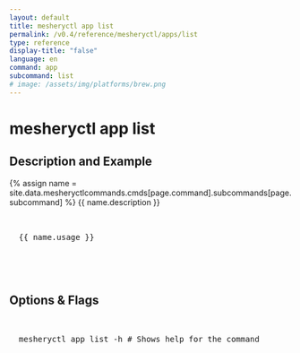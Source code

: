 ```yaml
---
layout: default
title: mesheryctl app list
permalink: /v0.4/reference/mesheryctl/apps/list
type: reference
display-title: "false"
language: en
command: app
subcommand: list
# image: /assets/img/platforms/brew.png
---
```


<!-- Copy this template to create individual doc pages for each mesheryctl commands -->

<!-- Name of the command -->
# mesheryctl app list

<!-- Description of the command. Preferably a paragraph -->
## Description and Example

<!-- Basic usage of the command -->
{% assign name = site.data.mesheryctlcommands.cmds[page.command].subcommands[page.subcommand] %}
{{ name.description }}

<pre class="codeblock-pre">
  <div class="codeblock">
  {{ name.usage }}
  </div>
</pre>
<br/>

<!-- Options/Flags available in this command -->
## Options & Flags

<pre class="codeblock-pre">
  <div class="codeblock">
  mesheryctl app list -h # Shows help for the command
  </div>
</pre>
<br/>
